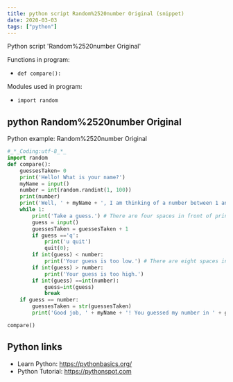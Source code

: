 ```yaml
---
title: python script Random%2520number Original (snippet)
date: 2020-03-03
tags: ["python"]
---
```

Python script 'Random%2520number Original'

Functions in program: 
* `def compare():`

Modules used in program: 
* `import random`

## python Random%2520number Original

Python example: Random%2520number Original

```python
#_*_Coding:utf-8_*_
import random
def compare():
    guessesTaken= 0
    print('Hello! What is your name?')
    myName = input()
    number = int(random.randint(1, 100))
    print(number)
    print('Well, ' + myName + ', I am thinking of a number between 1 and 100.')
    while 1:
        print('Take a guess.') # There are four spaces in front of print.
        guess = input()
        guessesTaken = guessesTaken + 1
        if guess =='q':
            print('u quit')
            quit(0);
        if int(guess) < number:
            print('Your guess is too low.') # There are eight spaces in front of print.
        if int(guess) > number:
            print('Your guess is too high.')
        if int(guess) ==int(number):
            guess=int(guess)
            break
    if guess == number:
        guessesTaken = str(guessesTaken)
        print('Good job, ' + myName + '! You guessed my number in ' + guessesTaken + ' guesses!')

compare()

```

## Python links

- Learn Python: https://pythonbasics.org/
- Python Tutorial: https://pythonspot.com
